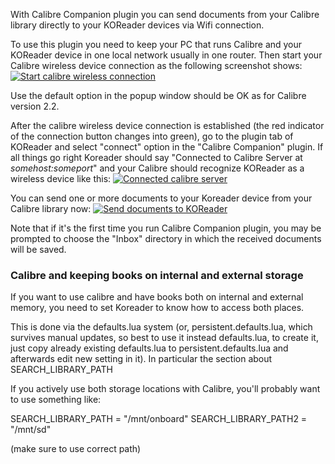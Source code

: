 With Calibre Companion plugin you can send documents from your Calibre library directly to your KOReader devices via Wifi connection.

To use this plugin you need to keep your PC that runs Calibre and your KOReader device in one local network usually in one router. Then start your Calibre wireless device connection as the following screenshot shows:
[![Start calibre wireless connection](https://github.com/koreader/koreader/wiki/screenshots/calibre_companion_start.png)](https://github.com/koreader/koreader/wiki/screenshots/calibre_companion_start.png)

Use the default option in the popup window should be OK as for Calibre version 2.2.

After the calibre wireless device connection is established (the red indicator of the connection button changes into green), go to the plugin tab of KOReader and select "connect" option in the "Calibre Companion" plugin. If all things go right Koreader should say "Connected to Calibre Server at _somehost:someport_" and your Calibre should recognize KOReader as a wireless device like this:
[![Connected calibre server](https://github.com/koreader/koreader/wiki/screenshots/calibre_companion_connected.png)](https://github.com/koreader/koreader/wiki/screenshots/calibre_companion_connected.png)

You can send one or more documents to your Koreader device from your Calibre library now:
[![Send documents to KOReader](https://github.com/koreader/koreader/wiki/screenshots/calibre_companion_send.png)](https://github.com/koreader/koreader/wiki/screenshots/calibre_companion_send.png)

Note that if it's the first time you run Calibre Companion plugin, you may be prompted to choose the "Inbox" directory in which the received documents will be saved.

### Calibre and keeping books on internal and external storage

If you want to use calibre and have books both on internal and external memory, you need to set Koreader to know how to access both places.

This is done via the defaults.lua system (or, persistent.defaults.lua, which survives manual updates, so best to use it instead defaults.lua, to create it, just copy already existing defaults.lua to persistent.defaults.lua and afterwards edit new setting in it). In particular the section about SEARCH_LIBRARY_PATH

If you actively use both storage locations with Calibre, you'll probably want to use something like:

SEARCH_LIBRARY_PATH  = "/mnt/onboard"
SEARCH_LIBRARY_PATH2 = "/mnt/sd"

(make sure to use correct path)